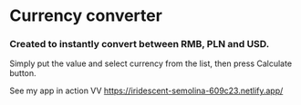 # Currency converter
### Created to instantly convert between RMB, PLN and USD.
Simply put the value and select currency from the list, then press Calculate button.

See my app in action VV
https://iridescent-semolina-609c23.netlify.app/
